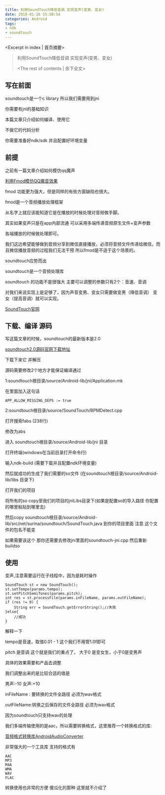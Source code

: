 ```yaml
---
title: 利用SoundTouch降低音调 实现变声(变男、变女)
date: 2018-01-26 15:58:54
categories: Android
tags: 
- ndk
- soundtouch
---
```

<Excerpt in index | 首页摘要> 
> 利用SoundTouch降低音调 实现变声(变男、变女)
> <!-- more -->
> <The rest of contents | 余下全文> 

##  写在前面 ##
soundtouch是一个c library 所以我们需要用到jni

你需要有jni的基础知识

本篇文章只介绍如何编译、使用它 

不做它的代码分析

你需要准备好ndk/sdk 并且配置好环境变量

##  前提  ##
之前有一篇文章介绍如何模仿qq魔声

[利用Fmod模仿QQ魔音效果](https://gloomyer.com/2017/06/30/as_imitationqq_beats_by_fmod/)

fmod 功能更为强大，但是同样的有些方面缺陷也很大。

fmod是一个音频播放处理框架

从名字上就应该能知道它是在播放的时候处理对音频做手脚。

其实如果变声只是在app内部流通  可以采用多端传递音频原生文件+变声参数

各端播放的时候做处理即可。

我们这边希望能够做到音频分享到微信直接播放，必须将音频文件传递给微信，而且微信播放音频的过程我们无法干预 所以fmod是不适于这个场景的。

soundtouch应势而出

soundtouch是一个音频处理库

soundtouch 的功能不是很强大 主要可以调整的参数只有2个：音速、音调

对我们来说实现上是足够了，因为声音变男、变女只需要做变男（降低音调） 变女（提高音调）就可以实现。

[SoundTouch官网](http://www.surina.net/soundtouch/)

## 下载、编译 源码  ##
写这篇文章的时候，soundtouch的最新版本是2.0

[soundtouch2.0源码官网下载地址](http://www.surina.net/soundtouch/soundtouch-2.0.0.zip)

下载下来它 并解压

源码需要修改2个地方才能保证编译通过

1:soundtouch根目录/source/Android-lib/jni/Application.mk

在里面加入这句话

```
APP_ALLOW_MISSING_DEPS := true
```

2:soundtouch根目录/source/SoundTouch/BPMDetect.cpp

打开搜索fabs (238行)

修改为abs

进入 soundtouch根目录/source/Android-lib/jni 目录

打开终端(windows在当前目录打开命令行)

输入ndk-build (需要下载并且配置ndk环境变量)

然后就成功的生成了我们需要的so文件 (在soundtouch根目录/source/Android-lib/libs 目录下)

打开我们的项目

将所有的so copy至我们的项目的jniLibs目录下(如果是配置so的导入路径 你配置的哪里粘贴到哪里去)

然后copy soundtouch根目录/source/Android-lib/src/net/surina/soundtouch/SoundTouch.java 到你的项目里面 注意 这个文件的包名不能变

如果需要该这个 那你还需要去修改jni里面的soundtouch-jni.cpp 然后重新buildso

## 使用  ##

变声,注意需要运行在子线程中，因为是耗时操作

```
SoundTouch st = new SoundTouch();
st.setTempo(params.tempo);
st.setPitchSemiTones(params.pitch);
int res = st.processFile(params.inFileName, params.outFileName);
if (res != 0) {
	String err = SoundTouch.getErrorString();//失败
}else{
	//成功
}
```

解释一下

tempo是音速，取值0.01 - 1 这个我们不用管1.0f即可

pitch 是音调 这个就是我们的重点了， 大于0 是变女生，小于0是变男声

具体的效果需要和产品去调整 

我们调整出来的是比较合适的值是 

男声:-10
女声:+10

inFileName : 要转换的文件全路径 必须为wav格式

outFileName:转换之后保存的文件全路径 必须为wav格式

因为soundtouch只支持wav的处理

我们多端传输使用的是aac，所以需要转换格式，这里推荐一个转换格式的库:

[音频格式转换库AndroidAudioConverter](https://github.com/adrielcafe/AndroidAudioConverter)

非常强大的一个工具库 支持的格式有 

```
AAC
MP3
M4A
WMA
WAV
FLAC
```

转换使用也非常的方便 傻瓜化的那种 这里就不介绍了